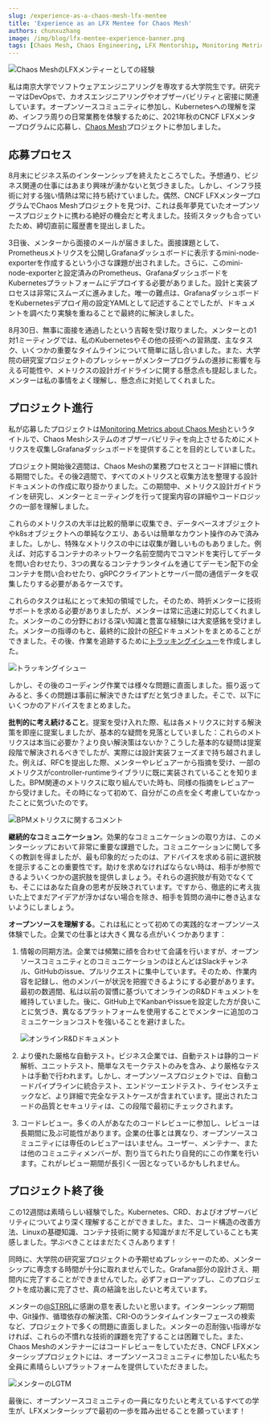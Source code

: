 ```yaml
---
slug: /experience-as-a-chaos-mesh-lfx-mentee
title: 'Experience as an LFX Mentee for Chaos Mesh'
authors: chunxuzhang
image: /img/blog/lfx-mentee-experience-banner.png
tags: [Chaos Mesh, Chaos Engineering, LFX Mentorship, Monitoring Metrics]
---
```


![Chaos MeshのLFXメンティーとしての経験](/img/blog/lfx-mentee-experience-banner.png)

私は南京大学でソフトウェアエンジニアリングを専攻する大学院生です。研究テーマはDevOpsで、カオスエンジニアリングやオブザーバビリティと密接に関連しています。オープンソースコミュニティに参加し、Kubernetesへの理解を深め、インフラ周りの日常業務を体験するために、2021年秋のCNCF LFXメンタープログラムに応募し、[Chaos Mesh](https://github.com/chaos-mesh/chaos-mesh)プロジェクトに参加しました。

<!--truncate-->

## 応募プロセス

8月末にビジネス系のインターンシップを終えたところでした。予想通り、ビジネス関連の仕事にはあまり興味が湧かないと気づきました。しかし、インフラ技術に対する強い情熱は常に持ち続けていました。偶然、CNCF LFXメンタープログラムでChaos Meshプロジェクトを見つけ、これは長年夢見ていたオープンソースプロジェクトに携わる絶好の機会だと考えました。技術スタックも合っていたため、締切直前に履歴書を提出しました。

3日後、メンターから面接のメールが届きました。面接課題として、Prometheusメトリクスを公開しGrafanaダッシュボードに表示するmini-node-exporterを作成するという小さな課題が出されました。さらに、このmini-node-exporterと設定済みのPrometheus、GrafanaダッシュボードをKubernetesプラットフォームにデプロイする必要がありました。設計と実装プロセスは非常にスムーズに進みました。唯一の難点は、GrafanaダッシュボードをKubernetesデプロイ用の設定YAMLとして記述することでしたが、ドキュメントを調べたり実験を重ねることで最終的に解決しました。

8月30日、無事に面接を通過したという吉報を受け取りました。メンターとの1対1ミーティングでは、私のKubernetesやその他の技術への習熟度、主なタスク、いくつかの重要なタイムラインについて簡単に話し合いました。また、大学院の研究室プロジェクトのプレッシャーがメンタープログラムの進捗に影響を与える可能性や、メトリクスの設計ガイドラインに関する懸念点も提起しました。メンターは私の事情をよく理解し、懸念点に対処してくれました。

## プロジェクト進行

私が応募したプロジェクトは[Monitoring Metrics about Chaos Mesh](https://mentorship.lfx.linuxfoundation.org/project/8db683b0-0273-4a83-9ed9-4c33ee2cfcf0)というタイトルで、Chaos Meshシステムのオブザーバビリティを向上させるためにメトリクスを収集しGrafanaダッシュボードを提供することを目的としていました。

プロジェクト開始後2週間は、Chaos Meshの業務プロセスとコード詳細に慣れる期間でした。その後2週間で、すべてのメトリクスと収集方法を整理する設計ドキュメントの作成に取り掛かりました。この期間中、メトリクス設計ガイドラインを研究し、メンターとミーティングを行って提案内容の詳細やコードロジックの一部を理解しました。

これらのメトリクスの大半は比較的簡単に収集でき、データベースオブジェクトやk8sオブジェクトへの単純なクエリ、あるいは簡単なカウント操作のみで済みました。しかし、特殊なメトリクスの中には収集が難しいものもありました。例えば、対応するコンテナのネットワーク名前空間内でコマンドを実行してデータを問い合わせたり、3つの異なるコンテナランタイムを通じてデーモン配下の全コンテナを問い合わせたり、gRPCクライアントとサーバー間の通信データを収集したりする必要があるケースです。

これらのタスクは私にとって未知の領域でした。そのため、時折メンターに技術サポートを求める必要がありましたが、メンターは常に迅速に対応してくれました。メンターのこの分野における深い知識と豊富な経験には大変感銘を受けました。メンターの指導のもと、最終的に設計の[RFC](https://github.com/chaos-mesh/rfcs/pull/23)ドキュメントをまとめることができました。その後、作業を追跡するために[トラッキングイシュー](https://github.com/chaos-mesh/chaos-mesh/issues/2397)を作成しました。

![トラッキングイシュー](/img/blog/lfx-mentee-experience-tracking-issue.png)

しかし、その後のコーディング作業では様々な問題に直面しました。振り返ってみると、多くの問題は事前に解決できたはずだと気づきました。そこで、以下にいくつかのアドバイスをまとめました。

**批判的に考え続けること**。提案を受け入れた際、私は各メトリクスに対する解決策を即座に提案しましたが、基本的な疑問を見落としていました：これらのメトリクスは本当に必要か？より良い解決策はないか？こうした基本的な疑問は提案段階で解決されるべきでしたが、実際には設計実装フェーズまで持ち越されました。例えば、RFCを提出した際、メンターやレビュアーから指摘を受け、一部のメトリクスがcontroller-runtimeライブラリに既に実装されていることを知りました。BPM関連のメトリクスに取り組んでいた時も、同様の指摘をレビュアーから受けました。その時になって初めて、自分がこの点を全く考慮していなかったことに気づいたのです。

![BPMメトリクスに関するコメント](/img/blog/lfx-mentee-experience-thinking-critically.png)

**継続的なコミュニケーション**。効果的なコミュニケーションの取り方は、このメンターシップにおいて非常に重要な課題でした。コミュニケーションに関して多くの教訓を得ましたが、最も印象的だったのは、アドバイスを求める前に選択肢を提示することの重要性です。助けを求めなければならない時は、相手が参照できるよういくつかの選択肢を提供しましょう。それらの選択肢が有効でなくても、そこにはあなた自身の思考が反映されています。ですから、徹底的に考え抜いた上でまだアイデアが浮かばない場合を除き、相手を質問の渦中に巻き込まないようにしましょう。

**オープンソースを理解する**。これは私にとって初めての実践的なオープンソース体験でした。企業での仕事とは大きく異なる点がいくつかあります：

1. 情報の同期方法。企業では頻繁に顔を合わせて会議を行いますが、オープンソースコミュニティとのコミュニケーションのほとんどはSlackチャンネル、GitHubのissue、プルリクエストに集中しています。そのため、作業内容を記録し、他のメンバーが状況を把握できるようにする必要があります。最初の数週間、私は以前の習慣に基づいてオンラインのR&Dドキュメントを維持していました。後に、GitHub上でKanbanやissueを設定した方が良いことに気づき、異なるプラットフォームを使用することでメンターに追加のコミュニケーションコストを強いることを避けました。

   ![オンラインR&Dドキュメント](/img/blog/lfx-mentee-experience-rd-doc.png)

2. より優れた厳格な自動テスト。ビジネス企業では、自動テストは静的コード解析、ユニットテスト、簡単なスモークテストのみを含み、より厳格なテストは手動で行われます。しかし、オープンソースプロジェクトでは、自動コードパイプラインに統合テスト、エンドツーエンドテスト、ライセンスチェックなど、より詳細で完全なテストケースが含まれています。提出されたコードの品質とセキュリティは、この段階で最初にチェックされます。

3. コードレビュー。多くの人があなたのコードレビューに参加し、レビューは長期間に及ぶ可能性があります。企業の仕事とは異なり、オープンソースコミュニティには専任のレビュアーはいません。ユーザー、メンテナー、または他のコミュニティメンバーが、割り当てられたり自発的にこの作業を行います。これがレビュー期間が長引く一因となっているかもしれません。

## プロジェクト終了後

この12週間は素晴らしい経験でした。Kubernetes、CRD、およびオブザーバビリティについてより深く理解することができました。また、コード構造の改善方法、Linuxの基礎知識、コンテナ技術に関する知識がまだ不足していることも実感しました。学ぶべきことはまだたくさんあります！

同時に、大学院の研究室プロジェクトの予期せぬプレッシャーのため、メンターシップに専念する時間が十分に取れませんでした。Grafana部分の設計さえ、期間内に完了することができませんでした。必ずフォローアップし、このプロジェクトを成功裏に完了させ、真の結論を出したいと考えています。

メンターの[@STRRL](https://github.com/STRRL)に感謝の意を表したいと思います。インターンシップ期間中、Git操作、循環依存の解決策、CRI-Oのランタイムインターフェースの検索など、プロジェクトで多くの問題に直面しました。メンターの忍耐強い指導がなければ、これらの不慣れな技術的課題を完了することは困難でした。また、Chaos Meshのメンテナーにはコードレビューをしていただき、CNCF LFXメンターシッププロジェクトには、オープンソースコミュニティに参加したい私たち全員に素晴らしいプラットフォームを提供していただきました。

![メンターのLGTM](/img/blog/lfx-mentee-experience-mentors-lgtm.png)

最後に、オープンソースコミュニティの一員になりたいと考えているすべての学生が、LFXメンターシップで最初の一歩を踏み出せることを願っています！